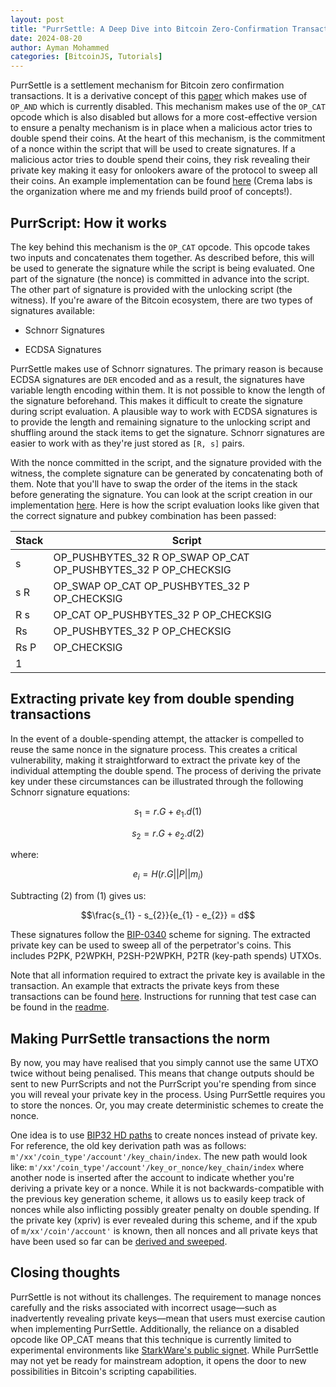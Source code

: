 ```yaml
---
layout: post
title: "PurrSettle: A Deep Dive into Bitcoin Zero-Confirmation Transactions"
date: 2024-08-20
author: Ayman Mohammed
categories: [BitcoinJS, Tutorials]
---
```


PurrSettle is a settlement mechanism for Bitcoin zero confirmation transactions. It is a derivative concept of this [paper](https://eprint.iacr.org/2017/394.pdf) which makes use of `OP_AND` which is currently disabled. This mechanism makes use of the `OP_CAT` opcode which is also disabled but allows for a more cost-effective version to ensure a penalty mechanism is in place when a malicious actor tries to double spend their coins. At the heart of this mechanism, is the commitment of a nonce within the script that will be used to create signatures. If a malicious actor tries to double spend their coins, they risk revealing their private key making it easy for onlookers aware of the protocol to sweep all their coins. An example implementation can be found [here](https://github.com/crema-labs/PurrSettle) (Crema labs is the organization where me and my friends build proof of concepts!).

## PurrScript: How it works

The key behind this mechanism is the `OP_CAT` opcode. This opcode takes two inputs and concatenates them together. As described before, this will be used to generate the signature while the script is being evaluated. One part of the signature (the nonce) is committed in advance into the script. The other part of signature is provided with the unlocking script (the witness). If you're aware of the Bitcoin ecosystem, there are two types of signatures available:

* Schnorr Signatures
    
* ECDSA Signatures
    

PurrSettle makes use of Schnorr signatures. The primary reason is because ECDSA signatures are `DER` encoded and as a result, the signatures have variable length encoding within them. It is not possible to know the length of the signature beforehand. This makes it difficult to create the signature during script evaluation. A plausible way to work with ECDSA signatures is to provide the length and remaining signature to the unlocking script and shuffling around the stack items to get the signature. Schnorr signatures are easier to work with as they're just stored as `[R, s]` pairs.

With the nonce committed in the script, and the signature provided with the witness, the complete signature can be generated by concatenating both of them. Note that you'll have to swap the order of the items in the stack before generating the signature. You can look at the script creation in our implementation [here](https://github.com/crema-labs/PurrSettle/blob/main/src/lib.rs#L22). Here is how the script evaluation looks like given that the correct signature and pubkey combination has been passed:

| Stack | Script |
| --- | --- |
| s | OP\_PUSHBYTES\_32 R OP\_SWAP OP\_CAT OP\_PUSHBYTES\_32 P OP\_CHECKSIG |
| s R | OP\_SWAP OP\_CAT OP\_PUSHBYTES\_32 P OP\_CHECKSIG |
| R s | OP\_CAT OP\_PUSHBYTES\_32 P OP\_CHECKSIG |
| Rs | OP\_PUSHBYTES\_32 P OP\_CHECKSIG |
| Rs P | OP\_CHECKSIG |
| 1 |  |

## Extracting private key from double spending transactions

In the event of a double-spending attempt, the attacker is compelled to reuse the same nonce in the signature process. This creates a critical vulnerability, making it straightforward to extract the private key of the individual attempting the double spend. The process of deriving the private key under these circumstances can be illustrated through the following Schnorr signature equations:

$$s_1 = r.G + e_1.d (1)$$

 $$ s_2 = r.G + e_2.d (2)$$

where:

$$e_{i} = H(r.G || P || m_{i})$$

Subtracting (2) from (1) gives us:

$$\frac{s_{1} - s_{2}}{e_{1} - e_{2}} = d$$

These signatures follow the [BIP-0340](https://github.com/bitcoin/bips/blob/master/bip-0340.mediawiki#default-signing) scheme for signing. The extracted private key can be used to sweep all of the perpetrator's coins. This includes P2PK, P2WPKH, P2SH-P2WPKH, P2TR (key-path spends) UTXOs.

Note that all information required to extract the private key is available in the transaction. An example that extracts the private keys from these transactions can be found [here](https://github.com/crema-labs/PurrSettle/blob/32ef4cad78283087806b3521c9432e1518f04659/src/lib.rs#L403). Instructions for running that test case can be found in the [readme](https://github.com/crema-labs/PurrSettle/blob/main/src/lib.rs#L403).

## Making PurrSettle transactions the norm

By now, you may have realised that you simply cannot use the same UTXO twice without being penalised. This means that change outputs should be sent to new PurrScripts and not the PurrScript you're spending from since you will reveal your private key in the process. Using PurrSettle requires you to store the nonces. Or, you may create deterministic schemes to create the nonce.

One idea is to use [BIP32 HD paths](https://github.com/bitcoin/bips/blob/master/bip-0032.mediawiki) to create nonces instead of private key. For reference, the old key derivation path was as follows: `m'/xx'/coin_type'/account'/key_chain/index`. The new path would look like: `m'/xx'/coin_type'/account'/key_or_nonce/key_chain/index` where another node is inserted after the account to indicate whether you're deriving a private key or a nonce. While it is not backwards-compatible with the previous key generation scheme, it allows us to easily keep track of nonces while also inflicting possibly greater penalty on double spending. If the private key (xpriv) is ever revealed during this scheme, and if the xpub of `m/xx'/coin'/account'` is known, then all nonces and all private keys that have been used so far can be [derived and sweeped](https://github.com/bitcoin/bips/blob/master/bip-0032.mediawiki#implications).

## Closing thoughts

PurrSettle is not without its challenges. The requirement to manage nonces carefully and the risks associated with incorrect usage—such as inadvertently revealing private keys—mean that users must exercise caution when implementing PurrSettle. Additionally, the reliance on a disabled opcode like OP\_CAT means that this technique is currently limited to experimental environments like [StarkWare's public signet](https://catnet-mempool.btcwild.life/). While PurrSettle may not yet be ready for mainstream adoption, it opens the door to new possibilities in Bitcoin's scripting capabilities.
